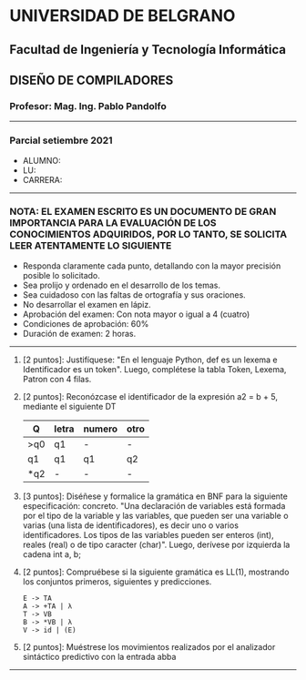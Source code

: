 # UNIVERSIDAD DE BELGRANO

## Facultad de Ingeniería y Tecnología Informática

## DISEÑO DE COMPILADORES

### Profesor: Mag. Ing. Pablo Pandolfo

---

### Parcial setiembre 2021

* ALUMNO:  
* LU:
* CARRERA:

---

### NOTA: EL EXAMEN ESCRITO ES UN DOCUMENTO DE GRAN IMPORTANCIA PARA LA EVALUACIÓN DE LOS CONOCIMIENTOS ADQUIRIDOS, POR LO TANTO, SE SOLICITA LEER ATENTAMENTE LO SIGUIENTE

* Responda claramente cada punto, detallando con la mayor precisión posible lo solicitado.
* Sea prolijo y ordenado en el desarrollo de los temas.
* Sea cuidadoso con las faltas de ortografía y sus oraciones.
* No desarrollar el examen en lápiz.
* Aprobación del examen: Con nota mayor o igual a 4 (cuatro)
* Condiciones de aprobación: 60%
* Duración de examen: 2 horas.

---

1. [2 puntos]: Justifíquese: "En el lenguaje Python, def es un lexema e Identificador es un token". Luego, complétese la tabla Token, Lexema, Patron con 4 filas.
1. [2 puntos]: Reconózcase el identificador de la expresión a2 = b + 5, mediante el siguiente DT

    | Q | letra | numero | otro |
    | -- | -- | -- | -- |
    | >q0 | q1 | - | - |
    | q1 | q1 | q1 | q2 |
    | *q2 | - | - | - |

1. [3 puntos]: Diséñese y formalice la gramática en BNF para la siguiente especificación: concreto. "Una declaración de variables está formada por el tipo de la variable y las variables, que pueden ser una variable o varias (una lista de identificadores), es decir uno o varios identificadores. Los tipos de las variables pueden ser enteros (int), reales (real) o de tipo caracter (char)". Luego, derívese por izquierda la cadena int a, b;
1. [2 puntos]: Compruébese si la siguiente gramática es LL(1), mostrando los conjuntos primeros, siguientes y predicciones.

    ```grammar
    E -> TA
    A -> +TA | λ
    T -> VB
    B -> *VB | λ
    V -> id | (E)
    ```

1. [2 puntos]: Muéstrese los movimientos realizados por el analizador sintáctico predictivo con la entrada abba

---
